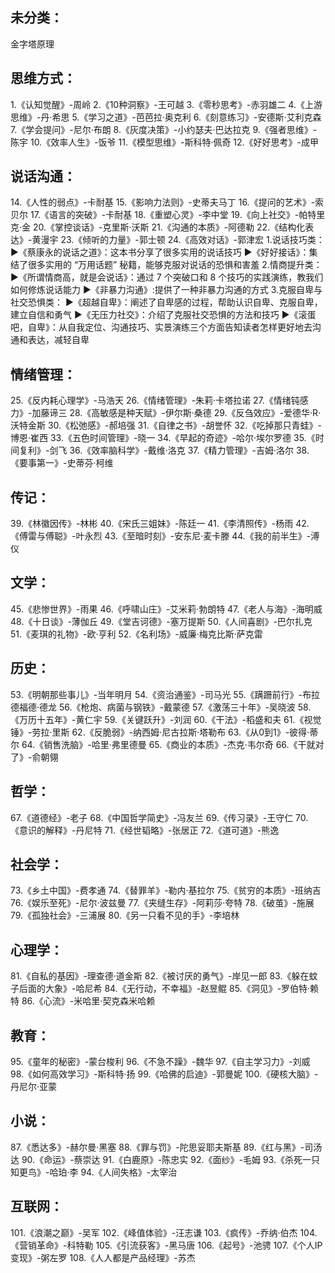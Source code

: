 ## 未分类：
金字塔原理


## 思维方式：
1.《认知觉醒》-周岭
2.《10种洞察》-王可越
3.《零秒思考》-赤羽雄二
4.《上游思维》-丹·希思
5.《学习之道》-芭芭拉·奥克利
6.《刻意练习》-安德斯·艾利克森
7.《学会提问》-尼尔·布朗
8.《灰度决策》-小约瑟夫·巴达拉克
9.《强者思维》-陈宇
10.《效率人生》-饭爷
11.《模型思维》-斯科特·佩奇
12.《好好思考》-成甲

## 说话沟通：
14.《人性的弱点》-卡耐基
15.《影响力法则》-史蒂夫马丁
16.《提问的艺术》-索贝尔
17.《语言的突破》-卡耐基
18.《重塑心灵》-李中堂
19.《向上社交》-帕特里克·金
20.《掌控谈话》-克里斯·沃斯
21.《沟通的本质》-阿德勒
22.《结构化表达》-黄漫宇
23.《倾听的力量》-郭士顿
24.《高效对话》-郭津宏
1.说话技巧类：
▶《蔡康永的说话之道》：这本书分享了很多实用的说话技巧
▶《好好接话》：集结了很多实用的 “万用话题” 秘籍，能够克服对说话的恐惧和害羞
2.情商提升类：
▶《所谓情商高，就是会说话》：通过 7 个突破口和 8 个技巧的实践演练，教我们如何修炼说话能力
▶《非暴力沟通》:提供了一种非暴力沟通的方式
3.克服自卑与社交恐惧类：
▶《超越自卑》：阐述了自卑感的过程，帮助认识自卑、克服自卑，建立自信和勇气
▶《无压力社交》：介绍了克服社交恐惧的方法和技巧
▶《滚蛋吧，自卑》：从自我定位、沟通技巧、实景演练三个方面告知读者怎样更好地去沟通和表达，减轻自卑

## 情绪管理：
25.《反内耗心理学》-马浩天
26.《情绪管理》-朱莉·卡塔拉诺
27.《情绪钝感力》-加藤谛三
28.《高敏感是种天赋》-伊尔斯·桑德
29.《反刍效应》-爱德华·R·沃特金斯
30.《松弛感》-郝培强
31.《自律之书》-胡誉怀
32.《吃掉那只青蛙》-博恩·崔西
33.《五色时间管理》-晓一
34.《早起的奇迹》-哈尔·埃尔罗德
35.《时间复利》-剑飞
36.《效率脑科学》-戴维·洛克
37.《精力管理》-吉姆·洛尔
38.《要事第一》-史蒂芬·柯维

## 传记：
39.《林徽因传》-林彬
40.《宋氏三姐妹》-陈廷一
41.《李清照传》-杨雨
42.《傅雷与傅聪》-叶永烈
43.《至暗时刻》-安东尼·麦卡滕
44.《我的前半生》-溥仪

## 文学：
45.《悲惨世界》-雨果
46.《呼啸山庄》-艾米莉·勃朗特
47.《老人与海》-海明威
48.《十日谈》-薄伽丘
49.《堂吉诃德》-塞万提斯
50.《人间喜剧》-巴尔扎克
51.《麦琪的礼物》-欧·亨利
52.《名利场》-威廉·梅克比斯·萨克雷

## 历史：
53.《明朝那些事儿》-当年明月
54.《资治通鉴》-司马光
55.《蹒跚前行》-布拉德福德·德龙
56.《枪炮、病菌与钢铁》-戴蒙德
57.《激荡三十年》-吴晓波
58.《万历十五年》-黄仁宇
59.《关键跃升》-刘润
60.《干法》-稻盛和夫
61.《视觉锤》-劳拉·里斯
62.《反脆弱》-纳西姆·尼古拉斯·塔勒布
63.《从0到1》-彼得·蒂尔
64.《销售洗脑》-哈里·弗里德曼
65.《商业的本质》-杰克·韦尔奇
66.《干就对了》-俞朝翎

## 哲学：
67.《道德经》-老子
68.《中国哲学简史》-冯友兰
69.《传习录》-王守仁
70.《意识的解释》-丹尼特
71.《经世韬略》-张居正
72.《道可道》-熊逸

## 社会学：
73.《乡土中国》-费孝通
74.《替罪羊》-勒内·基拉尔
75.《贫穷的本质》-班纳吉
76.《娱乐至死》-尼尔·波兹曼
77.《夹缝生存》-阿莉莎·夸特
78.《破茧》-施展
79.《孤独社会》-三浦展
80.《另一只看不见的手》-李培林

## 心理学：
81.《自私的基因》-理查德·道金斯
82.《被讨厌的勇气》-岸见一郎
83.《躲在蚊子后面的大象》-哈尼希
84.《无行动，不幸福》-赵昱鲲
85.《洞见》-罗伯特·赖特
86.《心流》-米哈里·契克森米哈赖

## 教育：
95.《童年的秘密》-蒙台梭利
96.《不急不躁》-魏华
97.《自主学习力》-刘威
98.《如何高效学习》-斯科特·扬
99.《哈佛的启迪》-郭曼妮
100.《硬核大脑》-丹尼尔·亚蒙

## 小说：
87.《悉达多》-赫尔曼·黑塞
88.《罪与罚》-陀思妥耶夫斯基
89.《红与黑》-司汤达
90.《命运》-蔡崇达
91.《白鹿原》-陈忠实
92.《面纱》-毛姆
93.《杀死一只知更鸟》-哈珀·李
94.《人间失格》-太宰治

## 互联网：
101.《浪潮之巅》-吴军
102.《峰值体验》-汪志谦
103.《疯传》-乔纳·伯杰
104.《营销革命》-科特勒
105.《引流获客》-黑马唐
106.《起号》-池骋
107.《个人IP变现》-粥左罗
108.《人人都是产品经理》-苏杰